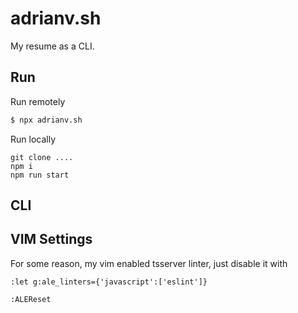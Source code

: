 # adrianv.sh

My resume as a CLI.

## Run

Run remotely
```bash
$ npx adrianv.sh
```

Run locally
```
git clone ....
npm i
npm run start
```

## CLI

<!----
```
$ adrianv.sh --help

  Usage
    $ adrianv.sh

  Options
    --name  Your name

  Examples
    $ adrianv.sh --name=Jane
    Hello, Jane

```
--->

## VIM Settings

For some reason, my vim enabled tsserver linter, just disable it with

`:let g:ale_linters={'javascript':['eslint']}`

`:ALEReset`

